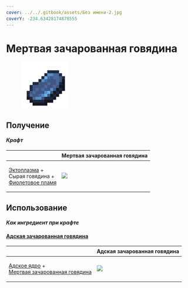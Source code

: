 ```yaml
---
cover: ../../.gitbook/assets/Без имени-2.jpg
coverY: -234.63428174878555
---
```


# Мертвая зачарованная говядина

<figure><img src="../../.gitbook/assets/gobber2_gooey_beef_128.png" alt=""><figcaption></figcaption></figure>

## Получение

#### _Крафт_

| ㅤ                                                                                                                    |  Мертвая зачарованная говядина                      |
| -------------------------------------------------------------------------------------------------------------------- | --------------------------------------------------- |
| <p><a href="ectoplasm.md">Эктоплазма</a> +<br>Сырая говядина +<br><a href="purple_blaze.md">Фиолетовое пламя</a></p> | ![](../../.gitbook/assets/gobber2\_gooey\_beef.png) |

## Использование

#### _Как ингредиент при крафте_

#### [Адская зачарованная говядина](gobber2_gooey_beef_nether.md)

| ㅤ                                                                                                                             |  Адская зачарованная говядина                               |
| ----------------------------------------------------------------------------------------------------------------------------- | ----------------------------------------------------------- |
| <p><a href="gobber2_goo_nether.md">Адское ядро</a> +<br><a href="gobber2_gooey_beef.md">Мертвая зачарованная говядина</a></p> | ![](../../.gitbook/assets/gobber2\_gooey\_beef\_nether.png) |

